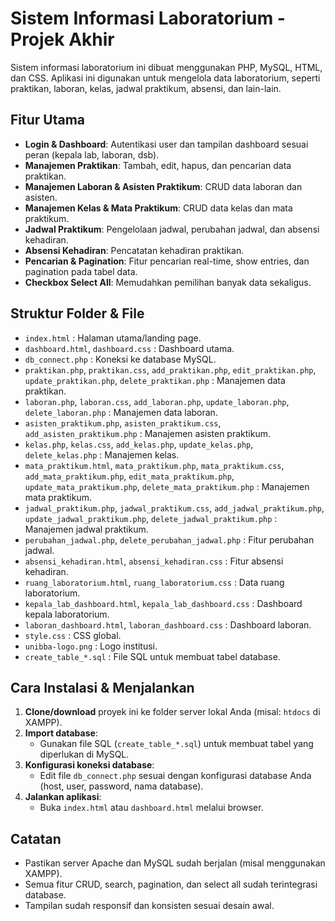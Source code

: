 # Sistem Informasi Laboratorium - Projek Akhir

Sistem informasi laboratorium ini dibuat menggunakan PHP, MySQL, HTML, dan CSS. Aplikasi ini digunakan untuk mengelola data laboratorium, seperti praktikan, laboran, kelas, jadwal praktikum, absensi, dan lain-lain.

## Fitur Utama

- **Login & Dashboard**: Autentikasi user dan tampilan dashboard sesuai peran (kepala lab, laboran, dsb).
- **Manajemen Praktikan**: Tambah, edit, hapus, dan pencarian data praktikan.
- **Manajemen Laboran & Asisten Praktikum**: CRUD data laboran dan asisten.
- **Manajemen Kelas & Mata Praktikum**: CRUD data kelas dan mata praktikum.
- **Jadwal Praktikum**: Pengelolaan jadwal, perubahan jadwal, dan absensi kehadiran.
- **Absensi Kehadiran**: Pencatatan kehadiran praktikan.
- **Pencarian & Pagination**: Fitur pencarian real-time, show entries, dan pagination pada tabel data.
- **Checkbox Select All**: Memudahkan pemilihan banyak data sekaligus.

## Struktur Folder & File

- `index.html` : Halaman utama/landing page.
- `dashboard.html`, `dashboard.css` : Dashboard utama.
- `db_connect.php` : Koneksi ke database MySQL.
- `praktikan.php`, `praktikan.css`, `add_praktikan.php`, `edit_praktikan.php`, `update_praktikan.php`, `delete_praktikan.php` : Manajemen data praktikan.
- `laboran.php`, `laboran.css`, `add_laboran.php`, `update_laboran.php`, `delete_laboran.php` : Manajemen data laboran.
- `asisten_praktikum.php`, `asisten_praktikum.css`, `add_asisten_praktikum.php` : Manajemen asisten praktikum.
- `kelas.php`, `kelas.css`, `add_kelas.php`, `update_kelas.php`, `delete_kelas.php` : Manajemen kelas.
- `mata_praktikum.html`, `mata_praktikum.php`, `mata_praktikum.css`, `add_mata_praktikum.php`, `edit_mata_praktikum.php`, `update_mata_praktikum.php`, `delete_mata_praktikum.php` : Manajemen mata praktikum.
- `jadwal_praktikum.php`, `jadwal_praktikum.css`, `add_jadwal_praktikum.php`, `update_jadwal_praktikum.php`, `delete_jadwal_praktikum.php` : Manajemen jadwal praktikum.
- `perubahan_jadwal.php`, `delete_perubahan_jadwal.php` : Fitur perubahan jadwal.
- `absensi_kehadiran.html`, `absensi_kehadiran.css` : Fitur absensi kehadiran.
- `ruang_laboratorium.html`, `ruang_laboratorium.css` : Data ruang laboratorium.
- `kepala_lab_dashboard.html`, `kepala_lab_dashboard.css` : Dashboard kepala laboratorium.
- `laboran_dashboard.html`, `laboran_dashboard.css` : Dashboard laboran.
- `style.css` : CSS global.
- `unibba-logo.png` : Logo institusi.
- `create_table_*.sql` : File SQL untuk membuat tabel database.

## Cara Instalasi & Menjalankan

1. **Clone/download** proyek ini ke folder server lokal Anda (misal: `htdocs` di XAMPP).
2. **Import database**:  
   - Gunakan file SQL (`create_table_*.sql`) untuk membuat tabel yang diperlukan di MySQL.
3. **Konfigurasi koneksi database**:  
   - Edit file `db_connect.php` sesuai dengan konfigurasi database Anda (host, user, password, nama database).
4. **Jalankan aplikasi**:  
   - Buka `index.html` atau `dashboard.html` melalui browser.

## Catatan

- Pastikan server Apache dan MySQL sudah berjalan (misal menggunakan XAMPP).
- Semua fitur CRUD, search, pagination, dan select all sudah terintegrasi database.
- Tampilan sudah responsif dan konsisten sesuai desain awal.